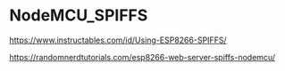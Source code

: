 # NodeMCU_SPIFFS

https://www.instructables.com/id/Using-ESP8266-SPIFFS/

https://randomnerdtutorials.com/esp8266-web-server-spiffs-nodemcu/
